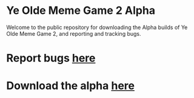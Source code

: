 # Ye Olde Meme Game 2 Alpha

Welcome to the public repository for downloading the Alpha builds of Ye Olde Meme Game 2, and reporting and tracking bugs.

# Report bugs [here](https://github.com/EthanSK/Ye-Olde-Meme-Game-2-Alpha/issues)

# Download the alpha [here](https://github.com/EthanSK/Ye-Olde-Meme-Game-2-Alpha/releases)
